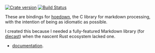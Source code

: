 [![Crate version](https://img.shields.io/crates/v/hoedown.svg)](https://crates.io/crates/hoedown) [![Build Status](https://travis-ci.org/blaenk/hoedown.svg?branch=master)](https://travis-ci.org/blaenk/hoedown)

These are bindings for [hoedown](https://github.com/hoedown/hoedown), the C library for markdown processing, with the intention of being as idiomatic as possible.

I created this because I needed a fully-featured Markdown library (for [diecast](https://github.com/diecast/diecast)) when the nascent Rust ecosystem lacked one.

* [documentation](http://www.blaenkdenum.com/hoedown).

